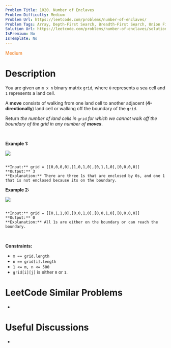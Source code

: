 ```yaml
---
Problem Title: 1020. Number of Enclaves
Problem Difficulty: Medium
Problem Url: https://leetcode.com/problems/number-of-enclaves/
Problem Tags: Array, Depth-First Search, Breadth-First Search, Union Find, Matrix
Solution Url: https://leetcode.com/problems/number-of-enclaves/solution/
IsPremium: No
IsTemplate: No
---
```


<span style="color: rgb(239, 108, 0);">Medium</span>

# Description

You are given an `m x n` binary matrix `grid`, where `0` represents a sea cell and `1` represents a land cell.


A **move** consists of walking from one land cell to another adjacent (**4-directionally**) land cell or walking off the boundary of the `grid`.


Return *the number of land cells in* `grid` *for which we cannot walk off the boundary of the grid in any number of **moves***.


 


**Example 1:**


![](https://assets.leetcode.com/uploads/2021/02/18/enclaves1.jpg)

```

**Input:** grid = [[0,0,0,0],[1,0,1,0],[0,1,1,0],[0,0,0,0]]
**Output:** 3
**Explanation:** There are three 1s that are enclosed by 0s, and one 1 that is not enclosed because its on the boundary.

```

**Example 2:**


![](https://assets.leetcode.com/uploads/2021/02/18/enclaves2.jpg)

```

**Input:** grid = [[0,1,1,0],[0,0,1,0],[0,0,1,0],[0,0,0,0]]
**Output:** 0
**Explanation:** All 1s are either on the boundary or can reach the boundary.

```

 


**Constraints:**


* `m == grid.length`
* `n == grid[i].length`
* `1 <= m, n <= 500`
* `grid[i][j]` is either `0` or `1`.




# LeetCode Similar Problems

- []()

# Useful Discussions

- []()
